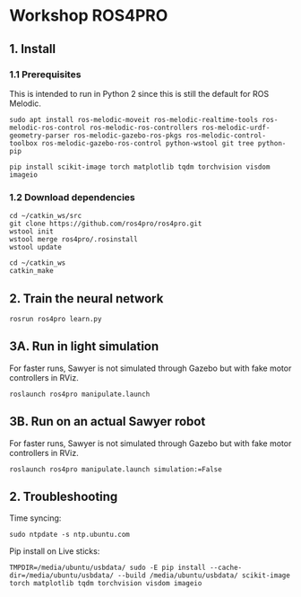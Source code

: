 # Workshop ROS4PRO

## 1. Install
### 1.1 Prerequisites
This is intended to run in Python 2 since this is still the default for ROS Melodic.
```
sudo apt install ros-melodic-moveit ros-melodic-realtime-tools ros-melodic-ros-control ros-melodic-ros-controllers ros-melodic-urdf-geometry-parser ros-melodic-gazebo-ros-pkgs ros-melodic-control-toolbox ros-melodic-gazebo-ros-control python-wstool git tree python-pip

pip install scikit-image torch matplotlib tqdm torchvision visdom imageio
```

### 1.2 Download dependencies
```
cd ~/catkin_ws/src
git clone https://github.com/ros4pro/ros4pro.git
wstool init
wstool merge ros4pro/.rosinstall
wstool update

cd ~/catkin_ws
catkin_make
```

## 2. Train the neural network
```
rosrun ros4pro learn.py
```

## 3A. Run in light simulation
For faster runs, Sawyer is not simulated through Gazebo but with fake motor controllers in RViz.

```
roslaunch ros4pro manipulate.launch
```

## 3B. Run on an actual Sawyer robot
For faster runs, Sawyer is not simulated through Gazebo but with fake motor controllers in RViz.

```
roslaunch ros4pro manipulate.launch simulation:=False
```

## 2. Troubleshooting
Time syncing:
```
sudo ntpdate -s ntp.ubuntu.com
```

Pip install on Live sticks:
```
TMPDIR=/media/ubuntu/usbdata/ sudo -E pip install --cache-dir=/media/ubuntu/usbdata/ --build /media/ubuntu/usbdata/ scikit-image torch matplotlib tqdm torchvision visdom imageio

```

